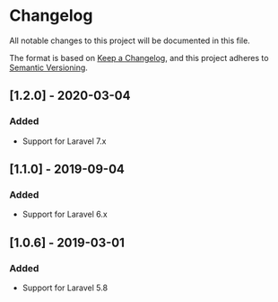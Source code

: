 # Changelog
All notable changes to this project will be documented in this file.

The format is based on [Keep a Changelog](https://keepachangelog.com/en/1.0.0/),
and this project adheres to [Semantic Versioning](https://semver.org/spec/v2.0.0.html).

## [1.2.0] - 2020-03-04
### Added
- Support for Laravel 7.x

## [1.1.0] - 2019-09-04
### Added
- Support for Laravel 6.x

## [1.0.6] - 2019-03-01
### Added
- Support for Laravel 5.8